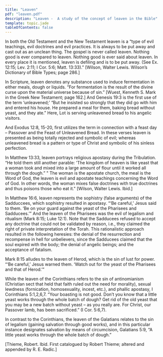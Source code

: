```yaml
---
title: "Leaven"
pdf: "leaven.pdf"
description: "Leaven -  A study of the concept of leaven in the Bible"
template: topic.jade
tableOfContents: false
---
```


In both the Old Testament and the New Testament leaven is a “type of
evil teachings, evil doctrines and evil practices. It is always to be
put away and cast out as an unclean thing. The gospel is never called
leaven. Nothing good is ever compared to leaven. Nothing good is ever
said about leaven. In every place it is mentioned, leaven is defiling
and is to be put away. (See Ex. 12:15; Lev. 2:11; I Cor. 5:6; Matt.
13:33).” [Wilson, Walter Lewis. Wilson’s Dictionary of Bible Types; page
286.]

In Scripture, leaven denotes any substance used to induce fermentation
in either meals, dough or liquids. “For fermentation is the result of
the divine curse upon the material universe because of sin.” [Wuest,
Kenneth S. Mark in the Greek New Testament; page 162.] And Genesis 19:3
is the first use of the term ‘unleavened;’ “But he insisted so strongly
that they did go with him and entered his house. He prepared a meal for
them, baking bread without yeast, and they ate.” Here, Lot is serving
unleavened bread to his angelic visitors.

And Exodus 12:8, 15-20, first utilizes the term in connection with a
feast day – Passover and the Feast of Unleavened Bread. In these verses
leaven is presented as being totally rejected and symbolic of evil;
whereas unleavened bread is a pattern or type of Christ and symbolic of
his sinless perfection.

In Matthew 13:33, leaven portrays religious apostasy during the
Tribulation. “He told them still another parable: ’The kingdom of heaven
is like yeast that a woman took and mixed into a large amount of flour
until it worked all through the dough.” " The woman is the apostate
church, the meal is the Word of God, the leaven is evil and apostate
teachings concerning the Word of God. In other words, the woman mixes
false doctrines with true doctrines and thus poisons those who eat it."
[Wilson, Walter Lewis. Ibid.]

In Matthew 16:6, leaven represents the sophistry (false arguments) of
the Sadduccees, which sophistry resulted in apostasy. “‘Be careful,’
Jesus said to them. ‘Be on your guard against the yeast of the Pharisees
and Sadducees.’” And the leaven of the Pharisees was the evil of
legalism and ritualism (Mark 8:15; Luke 12:1). Note that the Sadducees
refused to accept any doctrine that could not be validated by reason,
i.e., they claimed the right of private interpretation of the Torah.
This rationalistic approach resulted in the following heresies: the
denial of the resurrection and recompense in hell for unbelievers, since
the Sadducees claimed that the soul expired with the body; the denial of
angelic beings; and the acceptance of fatalism.

Mark 8:15 alludes to the leaven of Herod, which is the sin of lust for
power. “‘Be careful,’ Jesus warned them. ‘Watch out for the yeast of the
Pharisees and that of Herod.’”

While the leaven of the Corinthians refers to the sin of antinomianism
(Christian sect that held that faith ruled out the need for morality),
sexual lewdness (fornication, homosexuality, incest, etc.), and phallic
apostasy, I Corinthians 5:1,2,6,7. “Your boasting is not good. Don’t you
know that a little yeast works through the whole batch of dough? Get rid
of the old yeast that you may be a new batch without yeast – as you
really are. For Christ, our Passover lamb, has been sacrificed.” (I Cor.
5:6,7).

In contrast to the Corinthians, the leaven of the Galatians relates to
the sin of legalism (gaining salvation through good works), and in this
particular instance designates salvation by means of circumcision,
Galatians 5:9, “A little yeast works through the whole batch of dough.”

[Thieme, Robert. Ibid. First catalogued by Robert Thieme; altered and
appended by R. E. Radic.]

